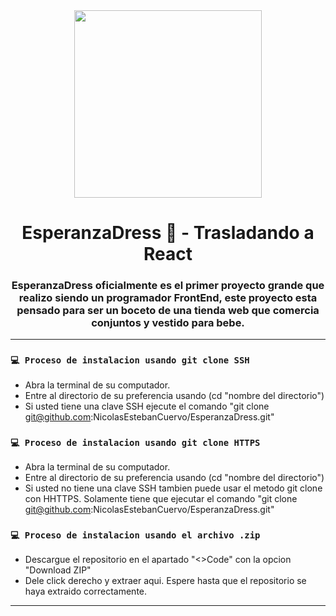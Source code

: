 <div id="Header" align="center">

   <img src="https://media.giphy.com/media/11PlhSPsXNvQoE/giphy.gif" width="300">   
   <h1 align="center">EsperanzaDress 👗 - Trasladando a React</h1>
   <h3 align="center">EsperanzaDress oficialmente es el primer proyecto grande que realizo siendo un programador FrontEnd, este proyecto esta pensado para       ser un boceto de una tienda web que comercia conjuntos y vestido para bebe.</h3>

</div>

---

### `💻 Proceso de instalacion usando git clone SSH`

- Abra la terminal de su computador.
- Entre al directorio de su preferencia usando (cd "nombre del directorio")
- Si usted tiene una clave SSH ejecute el comando "git clone git@github.com:NicolasEstebanCuervo/EsperanzaDress.git"

### `💻 Proceso de instalacion usando git clone HTTPS`

- Abra la terminal de su computador.
- Entre al directorio de su preferencia usando (cd "nombre del directorio")
- Si usted no tiene una clave SSH tambien puede usar el metodo git clone con HHTTPS. Solamente tiene que ejecutar el comando "git clone git@github.com:NicolasEstebanCuervo/EsperanzaDress.git"

### `💻 Proceso de instalacion usando el archivo .zip`

- Descargue el repositorio en el apartado "<>Code" con la opcion "Download ZIP"
- Dele click derecho y extraer aqui. Espere hasta que el repositorio se haya extraido correctamente.

---
